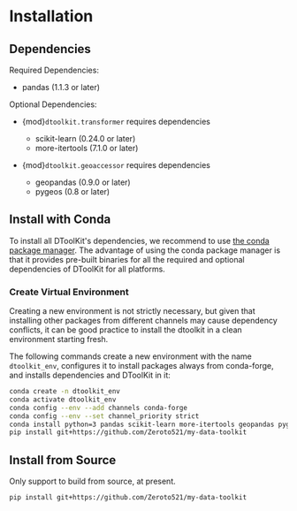 # Installation

## Dependencies

Required Dependencies:

- pandas (1.1.3 or later)

Optional Dependencies:

- {mod}`dtoolkit.transformer` requires dependencies

  - scikit-learn (0.24.0 or later)
  - more-itertools (7.1.0 or later)

- {mod}`dtoolkit.geoaccessor` requires dependencies

  - geopandas (0.9.0 or later)
  - pygeos (0.8 or later)

## Install with Conda

To install all DToolKit's dependencies, we recommend to use [the conda package manager](https://conda.io).
The advantage of using the conda package manager is that it provides pre-built binaries
for all the required and optional dependencies of DToolKit for all platforms.

### Create Virtual Environment

Creating a new environment is not strictly necessary,
but given that installing other packages from different channels may cause dependency conflicts,
it can be good practice to install the dtoolkit in a clean environment starting fresh.

The following commands create a new environment with the name `dtoolkit_env`,
configures it to install packages always from conda-forge, and installs dependencies and DToolKit in it:

```bash
conda create -n dtoolkit_env
conda activate dtoolkit_env
conda config --env --add channels conda-forge
conda config --env --set channel_priority strict
conda install python=3 pandas scikit-learn more-itertools geopandas pygeos
pip install git+https://github.com/Zeroto521/my-data-toolkit
```

## Install from Source

Only support to build from source, at present.

```bash
pip install git+https://github.com/Zeroto521/my-data-toolkit
```
